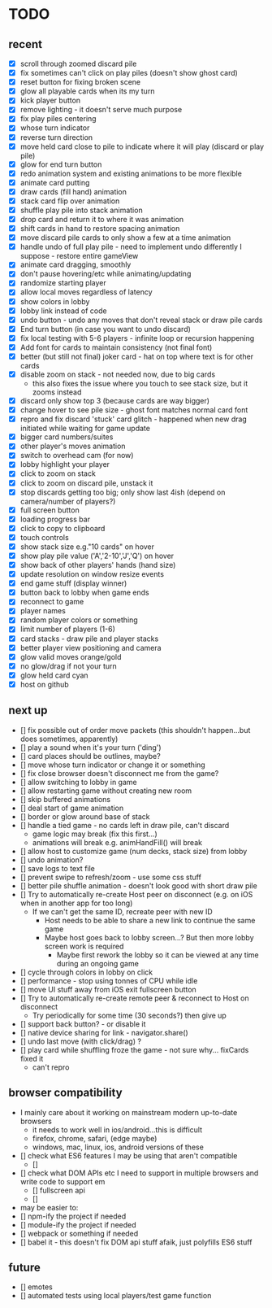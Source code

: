 # TODO

## recent
- [x] scroll through zoomed discard pile
- [x] fix sometimes can't click on play piles (doesn't show ghost card)
- [x] reset button for fixing broken scene
- [x] glow all playable cards when its my turn
- [x] kick player button
- [x] remove lighting - it doesn't serve much purpose
- [x] fix play piles centering
- [x] whose turn indicator
- [x] reverse turn direction
- [x] move held card close to pile to indicate where it will play (discard or play pile)
- [x] glow for end turn button
- [x] redo animation system and existing animations to be more flexible
- [x] animate card putting
- [x] draw cards (fill hand) animation
- [x] stack card flip over animation
- [x] shuffle play pile into stack animation
- [x] drop card and return it to where it was animation
- [x] shift cards in hand to restore spacing animation
- [x] move discard pile cards to only show a few at a time animation
- [x] handle undo of full play pile - need to implement undo differently I suppose - restore entire gameView
- [x] animate card dragging, smoothly
- [x] don't pause hovering/etc while animating/updating
- [x] randomize starting player
- [x] allow local moves regardless of latency
- [x] show colors in lobby
- [x] lobby link instead of code
- [x] undo button - undo any moves that don't reveal stack or draw pile cards
- [x] End turn button (in case you want to undo discard)
- [x] fix local testing with 5-6 players - infinite loop or recursion happening
- [x] Add font for cards to maintain consistency (not final font)
- [x] better (but still not final) joker card - hat on top where text is for other cards
- [x] disable zoom on stack - not needed now, due to big cards
    - this also fixes the issue where you touch to see stack size, but it zooms instead
- [x] discard only show top 3 (because cards are way bigger)
- [x] change hover to see pile size - ghost font matches normal card font
- [x] repro and fix discard 'stuck' card glitch - happened when new drag initiated while waiting for game update
- [x] bigger card numbers/suites
- [x] other player's moves animation
- [x] switch to overhead cam (for now)
- [x] lobby highlight your player
- [x] click to zoom on stack
- [x] click to zoom on discard pile, unstack it
- [x] stop discards getting too big; only show last 4ish (depend on camera/number of players?)
- [x] full screen button
- [x] loading progress bar
- [x] click to copy to clipboard
- [x] touch controls
- [x] show stack size e.g."10 cards" on hover
- [x] show play pile value ('A','2-10','J','Q') on hover
- [x] show back of other players' hands (hand size)
- [x] update resolution on window resize events
- [x] end game stuff (display winner)
- [x] button back to lobby when game ends
- [x] reconnect to game
- [x] player names
- [x] random player colors or something
- [x] limit number of players (1-6)
- [x] card stacks - draw pile and player stacks
- [x] better player view positioning and camera
- [x] glow valid moves orange/gold
- [x] no glow/drag if not your turn
- [x] glow held card cyan
- [x] host on github

## next up
- [] fix possible out of order move packets (this shouldn't happen...but does sometimes, apparently)
- [] play a sound when it's your turn ('ding')
- [] card places should be outlines, maybe?
- [] move whose turn indicator or change it or something
- [] fix close browser doesn't disconnect me from the game?
- [] allow switching to lobby in game
- [] allow restarting game without creating new room
- [] skip buffered animations
- [] deal start of game animation
- [] border or glow around base of stack
- [] handle a tied game - no cards left in draw pile, can't discard
    - game logic may break (fix this first...)
    - animations will break e.g. animHandFill() will break
- [] allow host to customize game (num decks, stack size) from lobby
- [] undo animation?
- [] save logs to text file
- [] prevent swipe to refresh/zoom - use some css stuff
- [] better pile shuffle animation - doesn't look good with short draw pile
- [] Try to automatically re-create Host peer on disconnect (e.g. on iOS when in another app for too long)
    - If we can't get the same ID, recreate peer with new ID
        - Host needs to be able to share a new link to continue the same game
        - Maybe host goes back to lobby screen...? But then more lobby screen work is required
            - Maybe first rework the lobby so it can be viewed at any time during an ongoing game
- [] cycle through colors in lobby on click
- [] performance - stop using tonnes of CPU while idle
- [] move UI stuff away from iOS exit fullscreen button
- [] Try to automatically re-create remote peer & reconnect to Host on disconnect
    - Try periodically for some time (30 seconds?) then give up
- [] support back button? - or disable it
- [] native device sharing for link - navigator.share()
- [] undo last move (with click/drag) ?
- [] play card while shuffling froze the game - not sure why... fixCards fixed it
    - can't repro

## browser compatibility
- I mainly care about it working on mainstream modern up-to-date browsers
    - it needs to work well in ios/android...this is difficult
    - firefox, chrome, safari, (edge maybe)
    - windows, mac, linux, ios, android versions of these
- [] check what ES6 features I may be using that aren't compatible
    - []
- [] check what DOM APIs etc I need to support in multiple browsers and write code to support em
    - [] fullscreen api
    - []  
- may be easier to:
- [] npm-ify the project if needed
- [] module-ify the project if needed
- [] webpack or something if needed
- [] babel it - this doesn't fix DOM api stuff afaik, just polyfills ES6 stuff



## future
- [] emotes
- [] automated tests using local players/test game function

